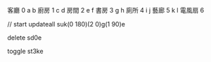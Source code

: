 客廳 0 a b
廚房 1 c d
房間 2 e f 
書房 3 g h
廁所 4 i j
藝廊 5 k l
電風扇 6

//          start
updateall  suk(0 180)(2 0)g(1 90)e

delete sd0e

toggle st3ke